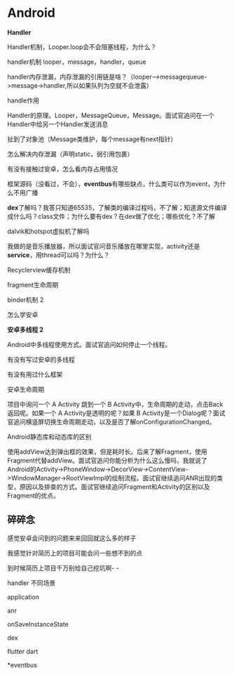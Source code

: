 # Android

**Handler**

Handler机制，Looper.loop会不会阻塞线程，为什么？

handler机制 looper，message，handler，queue

handler内存泄漏，内存泄漏的引用链是啥？（looper—&gt;messagequeue-&gt;message-&gt;handler,所以如果队列为空就不会泄露）

handle作用

Handler的原理。Looper，MessageQueue，Message。面试官追问在一个Handler中给另一个Handler发送消息



扯到了对象池（Message类维护，每个message有next指针）

怎么解决内存泄漏（声明static，弱引用包裹）

有没有接触过安卓，怎么看内存占用情况

框架源码（没看过，不会），**eventbus**有哪些缺点，什么类可以作为event，为什么不用广播

**dex**了解吗？我答只知道65535，了解类的编译过程吗，不了解；知道源文件编译成什么吗？class文件；为什么要有dex？在dex做了优化；哪些优化？不了解

dalvik和hotspot虚拟机了解吗

我做的是音乐播放器，所以面试官问音乐播放在哪里实现，activity还是**service**，用thread可以吗？为什么？

Recyclerview缓存机制

fragment生命周期

binder机制 2 

怎么学安卓



**安卓多线程 2**

Android中多线程使用方式。面试官追问如何停止一个线程。

有没有写过安卓的多线程



有没有用过什么框架

安卓生命周期

项目中询问一个 A Activity 跳到一个 B Activity中，生命周期的走动，点击Back返回呢。如果一个 A Activity是透明的呢？如果 B Activity是一个Dialog呢？面试官追问横竖屏切换生命周期走动，以及是否了解onConfigurationChanged。

Android静态库和动态库的区别

使用addView达到弹出框的效果，但是耗时长。后来了解Fragment，使用Fragment代替addView。面试官追问你能分析为什么这么慢吗，我就说了Android的Activity-&gt;PhoneWindow-&gt;DecorView-&gt;ContentView-&gt;WindowManager-&gt;RootViewImpl的绘制流程。面试官继续追问ANR出现的类型，原因以及排查的方式。面试官继续追问Fragment和Activity的区别以及Fragment的优点。

## 碎碎念

感觉安卓会问到的问题来来回回就这么多的样子

我感觉针对简历上的项目可能会问一些想不到的点

到时候简历上项目千万别给自己挖坑啊- -



handler 不同场景

application

anr

onSaveInstanceState

dex

flutter dart

\*eventbus



